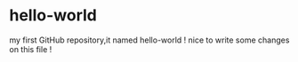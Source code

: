 # hello-world
my first GitHub repository,it named hello-world !
nice to write some changes on this file !
